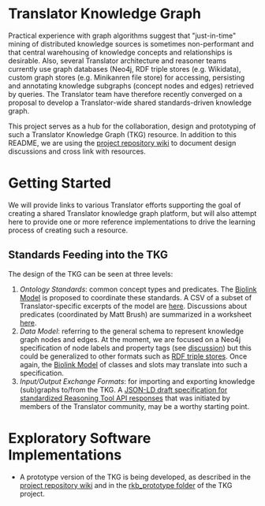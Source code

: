 # Translator Knowledge Graph

Practical experience with graph algorithms suggest that "just-in-time" mining of distributed knowledge sources is sometimes non-performant
and that central warehousing of knowledge concepts and relationships is desirable.  Also, several Translator architecture and reasoner 
teams currently use graph databases (Neo4j, RDF triple stores (e.g. Wikidata), custom graph stores (e.g. Minikanren file store) for 
accessing, persisting and annotating knowledge subgraphs (concept nodes and edges) retrieved by queries. The Translator team have therefore
recently converged on a proposal to develop a Translator-wide shared standards-driven knowledge graph.

This project serves as a hub for the collaboration, design and prototyping of such a Translator Knowledge Graph (TKG) resource.  In addition to this README, we are using the [project repository wiki](https://github.com/NCATS-Tangerine/translator-knowledge-graph/wiki) to document design discussions and cross link with resources.

# Getting Started

We will provide links to various Translator efforts supporting the goal of creating a shared Translator knowledge graph platform, but will
also attempt here to provide one or more reference implementations to drive the learning process of creating such a resource.

## Standards Feeding into the TKG

The design of the TKG can be seen at three levels:

1. *Ontology Standards*: common concept types and predicates. The [Biolink Model](https://github.com/biolink/biolink-model) is proposed to coordinate these standards. A CSV of a subset of Translator-specific excerpts of the model are [here](https://github.com/NCATS-Tangerine/translator-knowledge-beacon/blob/develop/api/types.csv). Discussions about predicates (coordinated by Matt Brush) are summarized in a worksheet [here](https://docs.google.com/spreadsheets/d/1zXitcR1QjHyh6WocukgshSR7IoAVg7MJQG-HNh96Jec/edit#gid=3366698).
2. *Data Model*: referring to the general schema to represent knowledge graph nodes and edges. At the moment, we are focused on a Neo4j specification of node labels and property tags (see [discussion](https://github.com/NCATS-Tangerine/translator-knowledge-graph/wiki/Consensus-Neo4j-Schema-to-Represent-Knowledge-Graph-Nodes-and-Edges)) but this could be generalized to other formats such as [RDF triple stores](). Once again, the [Biolink Model](https://github.com/biolink/biolink-model)  of classes and slots may translate into such a specification.
3. *Input/Output Exchange Formats*: for importing and exporting knowledge (sub)graphs to/from the TKG. A [JSON-LD draft specification for standardized Reasoning Tool API responses](https://docs.google.com/document/d/1O6_sVSdSjgMmXacyI44JJfEVQLATagal9ydWLBgi-vE/edit) that was initiated by members of the Translator community, may be a worthy starting point.

# Exploratory Software Implementations

* A prototype version of the TKG is being developed, as described in the [project repository wiki](https://github.com/NCATS-Tangerine/translator-knowledge-graph/wiki/Reference-Knowledge-Beacon-as-Prototype-TKG) and in the [rkb_prototype folder](https://github.com/NCATS-Tangerine/translator-knowledge-graph/rkb_prototype/README.md) of the TKG project.
